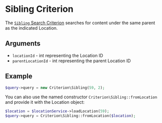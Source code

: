 # Sibling Criterion

The [`Sibling` Search Criterion](https://github.com/ibexa/core/blob/main/src/contracts/Repository/Values/Content/Query/Criterion/Sibling.php)
searches for content under the same parent as the indicated Location.

## Arguments

- `locationId` - int representing the Location ID
- `parentLocationId` - int representing the parent Location ID

## Example

``` php
$query->query = new Criterion\Sibling(59, 2);
```

You can also use the named constructor `Criterion\Sibling::fromLocation`
and provide it with the Location object:

``` php
$location = $locationService->loadLocation(59);
$query->query = Criterion\Sibling::fromLocation($location);
```
